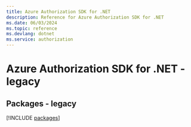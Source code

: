 ```yaml
---
title: Azure Authorization SDK for .NET
description: Reference for Azure Authorization SDK for .NET
ms.date: 06/03/2024
ms.topic: reference
ms.devlang: dotnet
ms.service: authorization
---
```

# Azure Authorization SDK for .NET - legacy
## Packages - legacy
[!INCLUDE [packages](authorization-index.md)]